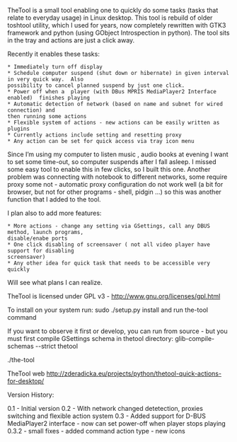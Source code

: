 TheTool is a small tool enabling one to quickly do some tasks (tasks that relate to everyday usage) 
in Linux desktop. This tool is rebuild of older toshtool utility, which I used for years, 
now completely rewritten with GTK3 framework and python (using GObject Introspection in python). 
The tool sits in the tray and actions are just a click away.

Recently it enables these tasks:

    * Immediately turn off display
    * Schedule computer suspend (shut down or hibernate) in given interval in very quick way.  Also 
    possibility to cancel planned suspend by just one click.
    * Power off when a  player (with DBus MPRIS MediaPlayer2 Interface enabled)  finishes playing
    * Automatic detection of network (based on name and subnet for wired connection) and 
    then running some actions 
    * Flexible system of actions - new actions can be easily written as plugins
    * Currently actions include setting and resetting proxy
    * Any action can be set for quick access via tray icon menu
    
Since I’m using my computer to listen music , audio books at evening I want to set some time-out, 
so computer suspends after I fall asleep.  I missed some easy tool to enable this in few clicks, 
so I built this one. Another problem was connecting with notebook to different networks, some require 
proxy some not - automatic proxy configuration do not work well (a bit for browser, but not for other
programs - shell, pidgin ...) so this was another function that I added to the tool.

I plan also to add more features:

    * More actions - change any setting via GSettings, call any DBUS method, launch programs, 
    disable/enabe ports
    * One click disabling of screensaver ( not all video player have support for disabling 
    screensaver)
    * Any other idea for quick task that needs to be accessible very quickly

Will see what plans I can realize.

TheTool is licensed under GPL v3 - http://www.gnu.org/licenses/gpl.html

To install on your system run: sudo ./setup.py install and run the-tool command
 
If you want to observe it first or develop, you can run from source - but you must first 
compile GSettings schema in thetool directory:
glib-compile-schemas --strict thetool

./the-tool

TheTool web http://zderadicka.eu/projects/python/thetool-quick-actions-for-desktop/

Version History:

0.1 - Initial version 
0.2 - With network changed detetection, proxies switching and flexible action system
0.3 - Added support for D-BUS MediaPlayer2 interface - now can set power-off when player stops 
playing
0.3.2 - small fixes
      - added command action type
      - new icons